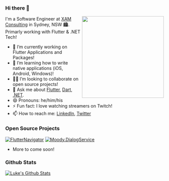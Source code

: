 ### Hi there 👋

<img align="right" src="https://i.imgur.com/FjlkaZK.png" height="260"> </img>

I'm a Software Engineer at [XAM Consulting](https://xam.com.au) in Sydney, NSW 🏙️. Primarly working with Flutter & .NET Tech!

- 🔭 I’m currently working on Flutter Applications and Packages!
- 🌱 I’m learning how to write native applications (iOS, Android, Windows)!
- 🧑‍💻 I’m looking to collaborate on open source projects!
- 💬 Ask me about [Flutter](https://flutter.dev), [Dart](https://dart.dev), [.NET](https://dotnet.microsoft.com).
- 😄 Pronouns: he/him/his
- ⚡ Fun fact: I love watching streamers on Twitch!
- 📫 How to reach me: [LinkedIn](https://www.linkedin.com/in/luke-moody-0482651a6), [Twitter](https://twitter.com/LukeMoody01)

### Open Source Projects

[![FlutterNavigator](https://github-readme-stats.vercel.app/api/pin/?username=LukeMoody01&repo=flutter_navigator&theme=gruvbox)](https://github.com/LukeMoody01/flutter_navigator)
[![Moody.DialogService](https://github-readme-stats.vercel.app/api/pin/?username=LukeMoody01&repo=Moody.DialogService&theme=gruvbox)](https://github.com/LukeMoody01/Moody.DialogService)
- More to come soon!

### Github Stats

[![Luke's Github Stats](https://github-readme-streak-stats.herokuapp.com/?user=LukeMoody01&theme=dark)](https://github.com/LukeMoody01)
